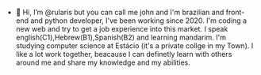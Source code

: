 - 👋 Hi, I’m @rularis but you can call me john and I'm brazilian and front-end and python developer, I've been working since 2020. I'm coding a new web and try to get a job experience into this market.
I speak english(C1),Hebrew(B1),Spanish(B2) and learning mandarim.
I'm studying computer science at Estácio (it's a private collge in my Town).
I like a lot work together, beacause I can definetly learn with others around me and share my knowledge and my abilities.
